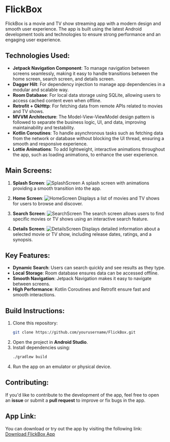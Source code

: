 # FlickBox

FlickBox is a movie and TV show streaming app with a modern design and smooth user experience. The app is built using the latest Android development tools and technologies to ensure strong performance and an engaging user experience.

## Technologies Used:
- **Jetpack Navigation Component**: To manage navigation between screens seamlessly, making it easy to handle transitions between the home screen, search screen, and details screen.
- **Dagger Hilt**: For dependency injection to manage app dependencies in a modular and scalable way.
- **Room Database**: For local data storage using SQLite, allowing users to access cached content even when offline.
- **Retrofit + OkHttp**: For fetching data from remote APIs related to movies and TV shows.
- **MVVM Architecture**: The Model-View-ViewModel design pattern is followed to separate the business logic, UI, and data, improving maintainability and testability.
- **Kotlin Coroutines**: To handle asynchronous tasks such as fetching data from the network or database without blocking the UI thread, ensuring a smooth and responsive experience.
- **Lottie Animations**: To add lightweight, interactive animations throughout the app, such as loading animations, to enhance the user experience.

## Main Screens:

1. **Splash Screen**:
   ![SplashScreen](https://github.com/user-attachments/assets/c966d47a-1b64-4004-8790-a66d266b1f9c)
   A splash screen with animations providing a smooth transition into the app.

2. **Home Screen**:
   ![HomeScreen](https://github.com/user-attachments/assets/1adbfe65-8b44-4173-a2e2-be0b9f9d35f6)
   Displays a list of movies and TV shows for users to browse and discover.

3. **Search Screen**:
   ![SearchScreen](https://github.com/user-attachments/assets/b04aa776-d26f-490f-9645-183d396a2f1e)
   The search screen allows users to find specific movies or TV shows using an interactive search feature.

4. **Details Screen**:
   ![DetailsScreen](https://github.com/user-attachments/assets/cce0f1d7-91c3-4e3a-a99e-67f3d932b5ec)
   Displays detailed information about a selected movie or TV show, including release dates, ratings, and a synopsis.

## Key Features:
- **Dynamic Search**: Users can search quickly and see results as they type.
- **Local Storage**: Room database ensures data can be accessed offline.
- **Smooth Navigation**: Jetpack Navigation makes it easy to navigate between screens.
- **High Performance**: Kotlin Coroutines and Retrofit ensure fast and smooth interactions.

## Build Instructions:
1. Clone this repository:
    ```bash
    git clone https://github.com/yourusername/FlickBox.git
    ```
2. Open the project in **Android Studio**.
3. Install dependencies using:
    ```bash
    ./gradlew build
    ```
4. Run the app on an emulator or physical device.

## Contributing:
If you'd like to contribute to the development of the app, feel free to open an **issue** or submit a **pull request** to improve or fix bugs in the app.

## App Link:
You can download or try out the app by visiting the following link:  
[Download FlickBox App](https://drive.google.com/drive/u/0/folders/1bLL1X7sdNWbaQ34jd2gnnHVUjGTDWCi4)

